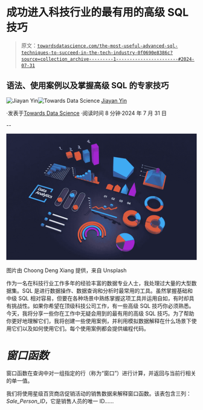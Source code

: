# 成功进入科技行业的最有用的高级 SQL 技巧

> 原文：[`towardsdatascience.com/the-most-useful-advanced-sql-techniques-to-succeed-in-the-tech-industry-0f0690e8386c?source=collection_archive---------1-----------------------#2024-07-31`](https://towardsdatascience.com/the-most-useful-advanced-sql-techniques-to-succeed-in-the-tech-industry-0f0690e8386c?source=collection_archive---------1-----------------------#2024-07-31)

## 语法、使用案例以及掌握高级 SQL 的专家技巧

[](https://medium.com/@jiayanyin.simba?source=post_page---byline--0f0690e8386c--------------------------------)![Jiayan Yin](https://medium.com/@jiayanyin.simba?source=post_page---byline--0f0690e8386c--------------------------------)[](https://towardsdatascience.com/?source=post_page---byline--0f0690e8386c--------------------------------)![Towards Data Science](https://towardsdatascience.com/?source=post_page---byline--0f0690e8386c--------------------------------) [Jiayan Yin](https://medium.com/@jiayanyin.simba?source=post_page---byline--0f0690e8386c--------------------------------)

·发表于[Towards Data Science](https://towardsdatascience.com/?source=post_page---byline--0f0690e8386c--------------------------------) ·阅读时间 8 分钟·2024 年 7 月 31 日

--

![](img/94839f8e70346a5e4573df472ea744f3.png)

图片由 Choong Deng Xiang 提供，来自 Unsplash

作为一名在科技行业工作多年的经验丰富的数据专业人士，我处理过大量的大型数据集。SQL 是进行数据操作、数据查询和分析时最常用的工具。虽然掌握基础和中级 SQL 相对容易，但要在各种场景中熟练掌握这项工具并运用自如，有时却具有挑战性。如果你希望在顶级科技公司工作，有一些高级 SQL 技巧你必须熟悉。今天，我将分享一些你在工作中无疑会用到的最有用的高级 SQL 技巧。为了帮助你更好地理解它们，我将创建一些使用案例，并利用模拟数据解释在什么场景下使用它们以及如何使用它们。每个使用案例都会提供编程代码。

# ***窗口函数***

窗口函数在查询中对一组指定的行（称为“窗口”）进行计算，并返回与当前行相关的单一值。

我们将使用星级百货商店促销活动的销售数据来解释窗口函数。该表包含三列：*Sale_Person_ID*，它是销售人员的唯一 ID……
